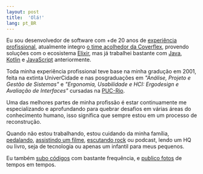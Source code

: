```yaml
---
layout: post
title:  'Olá!'
lang: pt_BR
---
```

Eu sou desenvolvedor de software com +de 20 anos de <a href="https://linkedin.com/in/raulpe7eira" title="link para meu LinkedIn" target="_blank">experiência profissional</a>, atualmente integro <a href="https://coverflex.com/" title="lint para o site da Coverflex" target="_blank">o time acolhedor da Coverflex</a>, provendo soluções com o ecosistema <a href="https://elixir-lang.org" title="likn para o site do Elixir">Elixir</a>, mas já trabalhei bastante com <a href="https://java.com" title="link para o site do Java">Java</a>, <a href="https://kotlinlang.org" title="link para o site do Kotlin">Kotlin</a> e <a href="https://www.ecma-international.org/publications-and-standards/standards/ecma-262" title="link para a especificação do JavaScript">JavaScript</a> anteriormente.

Toda minha experiência profissional teve base na minha gradução em 2001, feita na extinta UniverCidade e nas posgraduações em *"Análise, Projeto e Gestão de Sistemas"* e *"Ergonomia, Usabilidade e HCI: Ergodesign e Avaliação de Interfaces"* cursadas na <a href="http://www.puc-rio.br" title="lint para o site da PUC-Rio" target="_blank">PUC-Rio</a>.

Uma das melhores partes de minha profissão é estar continuamente me especializando e aprofundando para quebrar desafios em várias áreas do conhecimento humano, isso significa que sempre estou em um processo de reconstrução.

Quando não estou trabalhando, estou cuidando da minha família, <a href="https://strava.com/athletes/raulpe7eira" title="link para meu Strava" target="_blank">pedalando</a>, <a href="https://imdb.com/user/ur28106453" title="link para meu IMDb" target="_blank">assistindo um filme</a>, <a href="https://last.fm/user/raulpereira" title="link para meu last.fm" target="_blank">escutando rock</a> ou podcast, lendo um HQ ou livro, seja de tecnologia ou apenas um infantil para meus pequenos.

Eu também <a href="https://github.com/raulpe7eira" title="link para meu GitHub" target="_blank">subo códigos</a> com bastante frequência, e <a href="https://instagram.com/raulpe7eira" title="link para meu Instagram" target="_blank">publico fotos</a> de tempos em tempos.

